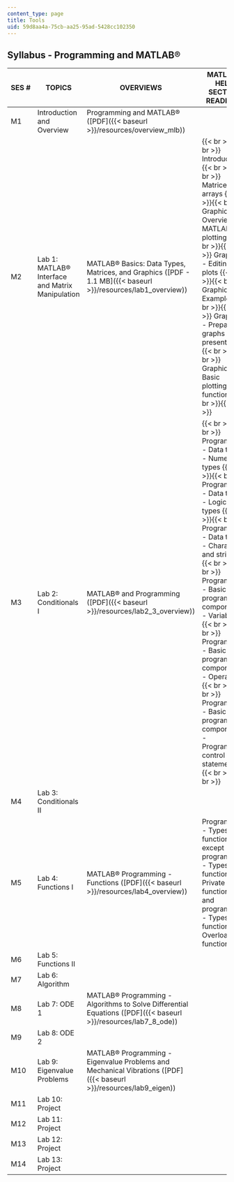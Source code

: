 ```yaml
---
content_type: page
title: Tools
uid: 59d8aa4a-75cb-aa25-95ad-5428cc102350
---
```


Syllabus - Programming and MATLAB®
----------------------------------

| SES # | TOPICS | OVERVIEWS | MATLAB® HELP SECTION READINGS |
| --- | --- | --- | --- |
| M1 | Introduction and Overview | Programming and MATLAB® ([PDF]({{< baseurl >}}/resources/overview_mlb)) | &nbsp; |
| M2 | Lab 1: MATLAB® Interface and Matrix Manipulation | MATLAB® Basics: Data Types, Matrices, and Graphics ([PDF - 1.1 MB]({{< baseurl >}}/resources/lab1_overview)) |  {{< br >}}{{< br >}} Introduction {{< br >}}{{< br >}} Matrices and arrays {{< br >}}{{< br >}} Graphics - Overview of MATLAB® plotting {{< br >}}{{< br >}} Graphics - Editing plots {{< br >}}{{< br >}} Graphics - Examples {{< br >}}{{< br >}} Graphics - Preparing graphs for presentation {{< br >}}{{< br >}} Graphics - Basic plotting functions {{< br >}}{{< br >}}  |
| M3 | Lab 2: Conditionals I | MATLAB® and Programming ([PDF]({{< baseurl >}}/resources/lab2_3_overview)) |  {{< br >}}{{< br >}} Programming - Data types - Numeric types {{< br >}}{{< br >}} Programming - Data types - Logical types {{< br >}}{{< br >}} Programming - Data types - Characters and strings {{< br >}}{{< br >}} Programming - Basic programming components - Variables {{< br >}}{{< br >}} Programming - Basic programming components - Operators {{< br >}}{{< br >}} Programming - Basic programming components - Programming control statements {{< br >}}{{< br >}}  |
| M4 | Lab 3: Conditionals II | &nbsp; |
| M5 | Lab 4: Functions I | MATLAB® Programming - Functions ([PDF]({{< baseurl >}}/resources/lab4_overview)) | Programming - Types of functions except programming - Types of functions - Private functions and programming - Types of functions - Overloaded functions |
| M6 | Lab 5: Functions II | &nbsp; |
| M7 | Lab 6: Algorithm | &nbsp; |
| M8 | Lab 7: ODE 1 | MATLAB® Programming - Algorithms to Solve Differential Equations ([PDF]({{< baseurl >}}/resources/lab7_8_ode)) | &nbsp; |
| M9 | Lab 8: ODE 2 | &nbsp; |
| M10 | Lab 9: Eigenvalue Problems | MATLAB® Programming - Eigenvalue Problems and Mechanical Vibrations ([PDF]({{< baseurl >}}/resources/lab9_eigen)) | &nbsp; |
| M11 | Lab 10: Project | &nbsp; |
| M12 | Lab 11: Project | &nbsp; |
| M13 | Lab 12: Project | &nbsp; |
| M14 | Lab 13: Project | &nbsp; |
